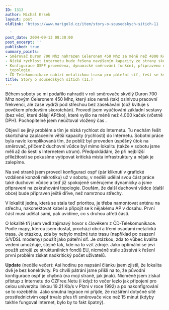 ```yaml
---
ID: 1313
author: Michal Krsek
layout: post
oldlink: 'https://www.marigold.cz/item/story-o-sousedskych-sitich-11

  '
post_date: 2004-09-13 08:30:00
post_excerpt: ''
published: true
summary_points:
- Směrovač Duron 700 Mhz nahrazen Celeronem 450 Mhz za méně než 4000 Kč.
- Nízká rychlost internetu bude řešena navýšením kapacity ze strany skorotchána.
- Konfigurace OSPF provedena, dynamické směrování funkční, připraveno na zakruhování
  topologie.
- ČD-Telekomunikace nabízí metalickou trasu pro páteřní síť, řeší se kvalita a zdroje.
title: Story o sousedských sítích (11.)
---
```


<p>
Během soboty se mi podařilo nahradit v roli směrovače skvělý Duron 700 Mhz novým Celeronem 450 Mhz, který sice nemá (tak) oslnivou pracovní frekvenci, ale zase vydrží pod střechou bez zasekávání (což kvituje s pověkem především skorotchán). Provedl jsem vyúčtování základní sestavy (bez věcí, které dělají APčko), které vyšlo na méně než 4.000 kaček (včetně DPH). Pochopitelně jsem neúčtoval vložený čas <img alt="" src="http://www.marigold.cz/nucleus/plugins/wysiwyg/editor/images/smiley/msn/regular_smile.gif"/>.</p>
<p>
Objevil se jiný problém a tím je nízká rychlost do Internetu. Tu nechám řešit skortchána zaplacením větší kapacity (rychlosti) do Internetu. Sobotní práce byla navíc komplikovaná tím, že poblíž byl proveden úspěšný útok na směrovač, přičemž duchovní vůdce byl mimo lokalitu (takže v sobotu jsme měli až do šesti s Internetem utrum). Předpokládám, že při nejbližší příležitosti se pokusíme vytipovat kritická místa infrastruktury a nějak je zalepíme.</p>
<p>
Na své straně jsem provedl konfiguraci ospf (pár kliknutí v grafické vzdálené konzoli mikrotiku) už v sobotu, v neděli udělal svou část práce také duchovní vůdce a teď již spokojeně směrujeme dynamicky a jsme připraveni na zakruhování topologie. Doufám, že další duchovní vůdce (další obce) bude připraven ještě dříve, než namrznou střechy.</p>
<p>
V lokalitě jedna, která se stala teď prioritou, je třeba namontovat anténu na střechu, nakonektovat kabel a připojit se k nějakému AP v dosahu. První část musí udělat sami, pak uvidíme, co s druhou atřetí částí.</p>
<p>
O lokalitě tři jsem vedl zajímavý hovor s člověkem z ČD-Telekomunikace. Podle mapy, kterou jsem dostal, prochází obcí a třemi osadami metalická trasa. Je otázkou, zda by nebylo možné tuto trasu (například po osazení S/VDSL modemy) použít jako páteřní síť. Je otázkou, zda to vůbec kvalita vedení umožňuje, stejně tak, kde na to vzít zdroje. Jako optimální se jeví použít zdrojů ze strukturálních fondů EU, nicméně stále zůstává k řešení první problém získat nadkritický počet uživatelů.</p>
<p>
<strong>Update</strong> (neděle večer): Asi hodinu po napsání článku jsem zjistil, že lokalita dvě je bez konektivity. Po chvíli pátrání jsme přišli na to, že původní konfigurace ospf je chybná (na mojí straně, jak jinak). Nícméně jsem získal přístup z Internetu do CZFree.Netu (i když to večer lezlo jak připojení pro celou univerzitu linkou 19.21 Kb/s v Plzni v roce 1992) a po nakonfigrování se to rozeběhlo. Jako smutná legrace mi přijde, že rozšíření dotyčné sítě prostřednictvím ospf trvalo přes tři směrovače více než 15 minut (kdyby takhle fungoval Internet, bylo by to fakt špatný).</p>